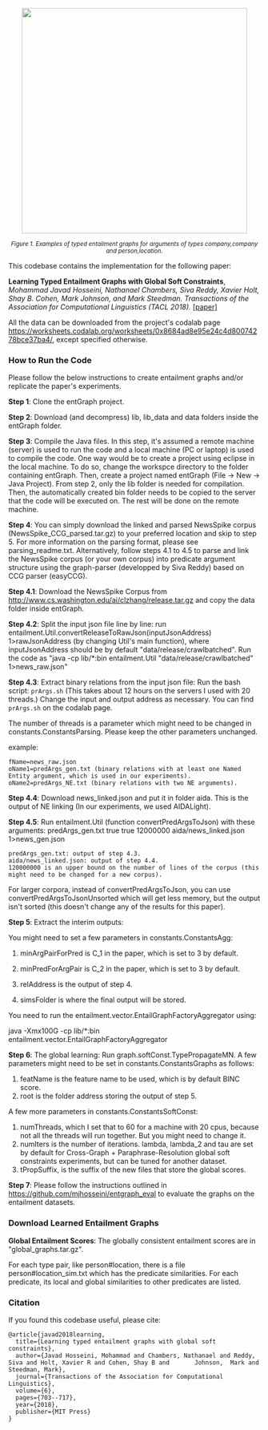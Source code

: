 <div class=figure>
  <p align="center"><img src="https://homepages.inf.ed.ac.uk/s1583634/paper_images/toy_tacl2018.jpg"
    width="450" height=auto></p>
  <p align="center"><small><i>Figure 1. Examples of typed entailment graphs for arguments of types company,company and person,location.</i></small></p>
</div>

This codebase contains the implementation for the following paper:

**Learning Typed Entailment Graphs with Global Soft Constraints**, *Mohammad Javad Hosseini, Nathanael Chambers, Siva Reddy, Xavier Holt, Shay B. Cohen, Mark Johnson, and Mark Steedman. Transactions of the Association for Computational Linguistics (TACL 2018).* [[paper]](https://www.mitpressjournals.org/doi/pdfplus/10.1162/tacl_a_00250)

All the data can be downloaded from the project's codalab page https://worksheets.codalab.org/worksheets/0x8684ad8e95e24c4d80074278bce37ba4/, except specified otherwise.


### How to Run the Code

Please follow the below instructions to create entailment graphs and/or replicate the paper's experiments.


**Step 1**: Clone the entGraph project.

**Step 2**: Download (and decompress) lib, lib_data and data folders inside the entGraph folder.

**Step 3**: Compile the Java files. In this step, it's assumed a remote machine (server) is used to run the code and a local machine (PC or laptop) is used to compile the code. One way would be to create a project using eclipse in the local machine. To do so, change the workspce directory to the folder containing entGraph. Then, create a project named entGraph (File -> New -> Java Project). From step 2, only the lib folder is needed for compilation. Then, the automatically created bin folder needs to be copied to the server that the code will be executed on. The rest will be done on the remote machine.

**Step 4**: You can simply download the linked and parsed NewsSpike corpus (NewsSpike_CCG_parsed.tar.gz) to your preferred location and skip to step 5. For more information on the parsing format, please see parsing_readme.txt. Alternatively, follow steps 4.1 to 4.5 to parse and link the NewsSpike corpus (or your own corpus) into predicate argument structure using the graph-parser (developped by Siva Reddy) based on CCG parser (easyCCG).

**Step 4.1**: Download the NewsSpike Corpus from http://www.cs.washington.edu/ai/clzhang/release.tar.gz and copy the data folder inside entGraph.
   
**Step 4.2**: Split the input json file line by line: run entailment.Util.convertReleaseToRawJson(inputJsonAddress) 1>rawJsonAddress (by changing Util's main function), where inputJsonAddress should be by default "data/release/crawlbatched". Run the code as "java -cp lib/*:bin entailment.Util "data/release/crawlbatched" 1>news_raw.json"

**Step 4.3**: Extract binary relations from the input json file: Run the bash script: `prArgs.sh` (This takes about 12 hours on the servers I used with 20 threads.) Change the input and output address as necessary. You can find `prArgs.sh` on the codalab page.

The number of threads is a parameter which might need to be changed in constants.ConstantsParsing. Please keep the other parameters unchanged.

example:

    fName=news_raw.json
    oName1=predArgs_gen.txt (binary relations with at least one Named Entity argument, which is used in our experiments).
    oName2=predArgs_NE.txt (binary relations with two NE arguments).

**Step 4.4**: Download news_linked.json and put it in folder aida. This is the output of NE linking (In our experiments, we used AIDALight).

**Step 4.5**: Run entailment.Util (function convertPredArgsToJson) with these arguments: predArgs_gen.txt true true 12000000 aida/news_linked.json 1>news_gen.json

    predArgs_gen.txt: output of step 4.3.
    aida/news_linked.json: output of step 4.4.
    120000000 is an upper bound on the number of lines of the corpus (this might need to be changed for a new corpus). 
    
For larger corpora, instead of convertPredArgsToJson, you can use convertPredArgsToJsonUnsorted which will get less memory, but the output isn't sorted (this doesn't change any of the results for this paper).

**Step 5**: Extract the interim outputs:

You might need to set a few parameters in constants.ConstantsAgg:

  1. minArgPairForPred is C_1 in the paper, which is set to 3 by default.

  2. minPredForArgPair is C_2 in the paper, which is set to 3 by default.

  3. relAddress is the output of step 4.

  4. simsFolder is where the final output will be stored.

You need to run the entailment.vector.EntailGraphFactoryAggregator using:

java -Xmx100G -cp lib/*:bin  entailment.vector.EntailGraphFactoryAggregator

**Step 6**: The global learning: Run graph.softConst.TypePropagateMN. A few parameters might need to be set in constants.ConstantsGraphs as follows:

  1. featName is the feature name to be used, which is by default BINC score.
  2. root is the folder address storing the output of step 5.

A few more parameters in constants.ConstantsSoftConst:

  1. numThreads, which I set that to 60 for a machine with 20 cpus, because not all the threads will run together. But you might need to change it.
  2. numIters is the number of iterations. lambda, lambda_2 and tau are set by default for Cross-Graph + Paraphrase-Resolution global soft constraints experiments, but can be tuned for another dataset.
  3. tPropSuffix, is the suffix of the new files that store the global scores.
  
**Step 7**: Please follow the instructions outlined in https://github.com/mjhosseini/entgraph_eval to evaluate the graphs on the entailment datasets.
  


### Download Learned Entailment Graphs

**Global Entailment Scores**: The globally consistent entailment scores are in "global_graphs.tar.gz".

For each type pair, like person#location, there is a file person#location_sim.txt which has the predicate similarities. For each predicate, its local and global similarities to other predicates are listed.



### Citation

If you found this codebase useful, please cite:

    @article{javad2018learning,
      title={Learning typed entailment graphs with global soft constraints},
      author={Javad Hosseini, Mohammad and Chambers, Nathanael and Reddy, Siva and Holt, Xavier R and Cohen, Shay B and       Johnson,  Mark and Steedman, Mark},
      journal={Transactions of the Association for Computational Linguistics},
      volume={6},
      pages={703--717},
      year={2018},
      publisher={MIT Press}
    }


